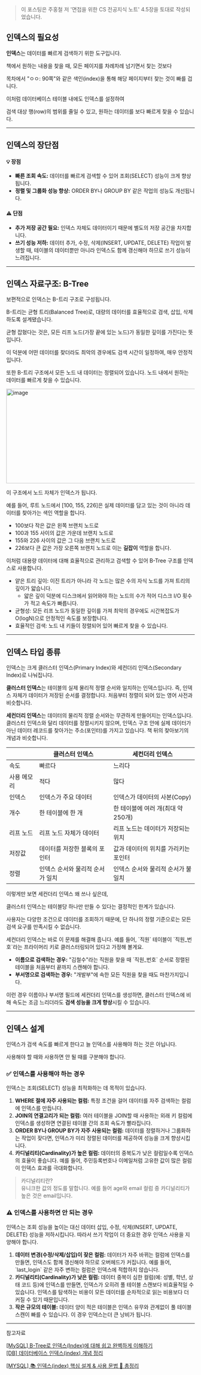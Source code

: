 > 이 포스팅은 주홍철 저 '면접을 위한 CS 전공지식 노트' 4.5장을 토대로 작성되었습니다.  
>   

## 인덱스의 필요성

**인덱스**는 데이터를 빠르게 검색하기 위한 도구입니다.

책에서 원하는 내용을 찾을 때, 모든 페이지를 차례차례 넘기면서 찾는 것보다

목차에서 "ㅇㅇ: 90쪽"와 같은 색인(index)을 통해 해당 페이지부터 찾는 것이 빠를 겁니다.

이처럼 데이터베이스 테이블 내에도 인덱스를 설정하여

검색 대상 행(row)의 범위를 줄일 수 있고, 원하는 데이터를 보다 빠르게 찾을 수 있습니다.

---

## 인덱스의 장단점

#### 💡 장점

-   **빠른 조회 속도:** 데이터를 빠르게 검색할 수 있어 조회(SELECT) 성능이 크게 향상됩니다.
-   **정렬 및 그룹화 성능 향상:** ORDER BY나 GROUP BY 같은 작업의 성능도 개선됩니다.

#### ⚠️ 단점

-   **추가 저장 공간 필요:** 인덱스 자체도 데이터이기 때문에 별도의 저장 공간을 차지합니다.
-   **쓰기 성능 저하:** 데이터 추가, 수정, 삭제(INSERT, UPDATE, DELETE) 작업이 발생할 때, 테이블의 데이터뿐만 아니라 인덱스도 함께 갱신해야 하므로 쓰기 성능이 느려집니다.

---

## 인덱스 자료구조: B-Tree

보편적으로 인덱스는 B-트리 구조로 구성됩니다.

B-트리는 균형 트리(Balanced Tree)로, 대량의 데이터를 효율적으로 검색, 삽입, 삭제하도록 설계됐습니다.

균형 잡혔다는 것은, 모든 리프 노드(가장 끝에 있는 노드)가 동일한 깊이를 가진다는 뜻입니다.

이 덕분에 어떤 데이터를 찾더라도 최악의 경우에도 검색 시간이 일정하여, 매우 안정적입니다.

또한 B-트리 구조에서 모든 노드 내 데이터는 정렬되어 있습니다. 노드 내에서 원하는 데이터를 빠르게 찾을 수 있습니다.

<img width="963" height="253" alt="image" src="https://github.com/user-attachments/assets/338af3da-769b-4695-98c8-a414b81ba7c8" />

이 구조에서 노드 자체가 인덱스가 됩니다.

예를 들어, 루트 노드에서 \[100, 155, 226\]은 실제 데이터를 담고 있는 것이 아니라 데이터를 찾아가는 색인 역할을 합니다.

-   100보다 작은 값은 왼쪽 브랜치 노드로
-   100과 155 사이의 값은 가운데 브랜치 노드로
-   155와 226 사이의 값은 그 다음 브랜치 노드로
-   226보다 큰 값은 가장 오른쪽 브랜치 노드로 이는 **길잡이** 역할을 합니다.

이처럼 대용량 데이터에 대해 효율적으로 관리하고 검색할 수 있어 B-Tree 구조를 인덱스로 사용합니다.

-   얕은 트리 깊이: 이진 트리가 아니라 각 노드는 많은 수의 자식 노드를 가져 트리의 깊이가 얇습니다.
    -   얇은 깊이 덕분에 디스크에서 읽어와야 하는 노드의 수가 적어 디스크 I/O 횟수가 적고 속도가 빠릅니다.
-   균형성: 모든 리프 노드가 동일한 깊이를 가져 최악의 경우에도 시간복잡도가 O(logN)으로 안정적인 속도를 보장합니다.
-   효율적인 검색: 노드 내 키들이 정렬되어 있어 빠르게 찾을 수 있습니다.

---

## 인덱스 타입 종류

인덱스는 크게 클러스터 인덱스(Primary Index)와 세컨더리 인덱스(Secondary Index)로 나눠집니다.

**클러스터 인덱스**는 테이블의 실제 물리적 정렬 순서와 일치하는 인덱스입니다. 즉, 인덱스 자체가 데이터가 저장된 순서를 결정합니다. 처음부터 정렬이 되어 있는 영어 사전과 비슷합니다.

**세컨더리 인덱스**는 데이터의 물리적 정렬 순서와는 무관하게 만들어지는 인덱스입니다. 클러스터 인덱스와 달리 데이터를 정렬시키지 않으며, 인덱스 구조 안에 실제 데이터가 아닌 데이터 레코드를 찾아가는 주소(포인터)를 가지고 있습니다. 책 뒤의 찾아보기의 개념과 비슷합니다.

|   | 클러스터 인덱스 | 세컨더리 인덱스 |
| --- | --- | --- |
| 속도 | 빠르다 | 느리다 |
| 사용 메모리 | 적다 | 많다 |
| 인덱스 | 인덱스가 주요 데이터 | 인덱스가 데이터의 사본(Copy) |
| 개수 | 한 테이블에 한 개 | 한 테이블에 여러 개(최대 약 250개) |
| 리프 노드 | 리프 노드 자체가 데이터 | 리프 노드는 데이터가 저장되는 위치 |
| 저장값 | 데이터를 저장한 블록의 포인터 | 값과 데이터의 위치를 가리키는 포인터 |
| 정렬 | 인덱스 순서와 물리적 순서가 일치 | 인덱스 순서와 물리적 순서가 불일치 |

이렇게만 보면 세컨더리 인덱스 왜 쓰나 싶은데,

클러스터 인덱스는 테이블당 하나만 만들 수 있다는 결정적인 한계가 있습니다.

사용자는 다양한 조건으로 데이터를 조회하기 때문에, 단 하나의 정렬 기준으로는 모든 검색 요구를 만족시킬 수 없습니다.

세컨더리 인덱스는 바로 이 문제를 해결해 줍니다. 예를 들어, \`직원\` 테이블이 \`직원\_번호\`라는 프라이머리 키로 클러스터링되어 있다고 가정해 볼게요.

-   **이름으로 검색하는 경우:** "김철수"라는 직원을 찾을 때 \`직원\_번호\` 순서로 정렬된 테이블을 처음부터 끝까지 스캔해야 합니다.
-   **부서명으로 검색하는 경우:** "개발부"에 속한 모든 직원을 찾을 때도 마찬가지입니다.

이런 경우 이름이나 부서명 필드에 세컨더리 인덱스를 생성하면, 클러스터 인덱스에 비해 속도는 조금 느리더라도 **검색 성능을 크게 향상**시킬 수 있습니다.

---

## 인덱스 설계

인덱스가 검색 속도를 빠르게 한다고 늘 인덱스를 사용해야 하는 것은 아닙니다.

사용해야 할 때와 사용하면 안 될 때를 구분해야 합니다.

### ✅ 인덱스를 사용해야 하는 경우

인덱스는 조회(SELECT) 성능을 최적화하는 데 목적이 있습니다.

1.  **WHERE 절에 자주 사용되는 컬럼:** 특정 조건을 걸어 데이터를 자주 검색하는 컬럼에 인덱스를 만듭니다. 
2.  **JOIN의 연결고리가 되는 컬럼:** 여러 테이블을 JOIN할 때 사용하는 외래 키 컬럼에 인덱스를 생성하면 연결된 테이블 간의 조회 속도가 빨라집니다.
3.  **ORDER BY나 GROUP BY가 자주 사용되는 컬럼:** 데이터를 정렬하거나 그룹화하는 작업이 잦다면, 인덱스가 미리 정렬된 데이터를 제공하여 성능을 크게 향상시킵니다.
4.  **카디널리티(Cardinality)가 높은 컬럼:** 데이터의 중복도가 낮은 컬럼일수록 인덱스의 효율이 좋습니다. 예를 들어, 주민등록번호나 이메일처럼 고유한 값이 많은 컬럼이 인덱스 효과를 극대화합니다.

> 카디널리티란?  
> 유니크한 값의 정도를 말합니다. 예를 들어 age와 email 컬럼 중 카디널리티가 높은 것은 email입니다.

### ⚠️ 인덱스를 사용하면 안 되는 경우

인덱스는 조회 성능을 높이는 대신 데이터 삽입, 수정, 삭제(INSERT, UPDATE, DELETE) 성능을 저하시킵니다. 따라서 쓰기 작업이 더 중요한 경우 인덱스 사용을 지양해야 합니다.

1.  **데이터 변경(수정/삭제/삽입)이 잦은 컬럼:** 데이터가 자주 바뀌는 컬럼에 인덱스를 만들면, 인덱스도 함께 갱신해야 하므로 오버헤드가 커집니다. 예를 들어, \`last\_login\` 같은 자주 변하는 컬럼은 인덱스에 적합하지 않습니다.
2.  **카디널리티(Cardinality)가 낮은 컬럼:** 데이터 중복이 심한 컬럼(예: 성별, 학년, 상태 코드 등)에 인덱스를 만들면, 인덱스가 오히려 풀 테이블 스캔보다 비효율적일 수 있습니다. 인덱스를 탐색하는 비용이 모든 데이터를 순차적으로 읽는 비용보다 더 커질 수 있기 때문입니다.
3.  **작은 규모의 테이블:** 데이터 양이 적은 테이블은 인덱스 유무와 관계없이 풀 테이블 스캔이 빠를 수 있습니다. 이 경우 인덱스는더 큰 낭비가 됩니다.

---

참고자료

[\[MySQL\] B-Tree로 인덱스(Index)에 대해 쉽고 완벽하게 이해하기](https://mangkyu.tistory.com/286)  
[\[DB\] 데이터베이스 인덱스(index) 개념 정리](https://ittrue.tistory.com/331)

[\[MYSQL\] 📚 인덱스(index) 핵심 설계 & 사용 문법 💯 총정리](https://inpa.tistory.com/entry/MYSQL-%F0%9F%93%9A-%EC%9D%B8%EB%8D%B1%EC%8A%A4index-%ED%95%B5%EC%8B%AC-%EC%84%A4%EA%B3%84-%EC%82%AC%EC%9A%A9-%EB%AC%B8%EB%B2%95-%F0%9F%92%AF-%EC%B4%9D%EC%A0%95%EB%A6%AC#%EC%9D%B8%EB%8D%B1%EC%8A%A4_%ED%83%80%EC%9E%85_%EC%A2%85%EB%A5%98)
